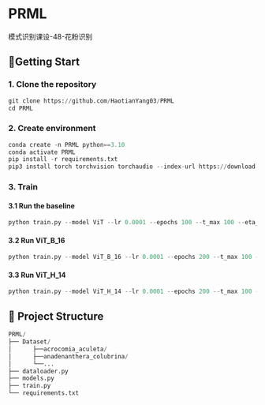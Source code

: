 # PRML
模式识别课设-48-花粉识别

## 🚀Getting Start

### 1. Clone the repository

```python
git clone https://github.com/HaotianYang03/PRML
cd PRML
```

### 2. Create environment

```python
conda create -n PRML python==3.10
conda activate PRML
pip install -r requirements.txt
pip3 install torch torchvision torchaudio --index-url https://download.pytorch.org/whl/cu118
```

### 3. Train

#### 3.1 Run the baseline

```python
python train.py --model ViT --lr 0.0001 --epochs 100 --t_max 100 --eta_min 1e-6
```

#### 3.2 Run ViT_B_16

```python
python train.py --model ViT_B_16 --lr 0.0001 --epochs 200 --t_max 100 --eta_min 1e-6
```

#### 3.3 Run ViT_H_14

```python
python train.py --model ViT_H_14 --lr 0.0001 --epochs 200 --t_max 100 --eta_min 1e-6
```

## 📁 Project Structure

```python
PRML/
├── Dataset/
│      ├──acrocomia_aculeta/
│      ├──anadenanthera_colubrina/
│      └──...
├── dataloader.py
├── models.py
├── train.py
└── requirements.txt
```
